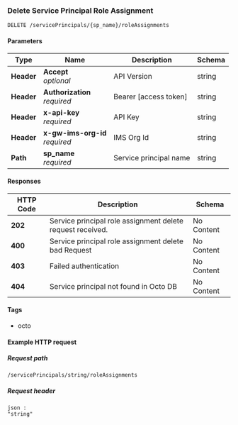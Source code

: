 
<a name="delete_service_principals_role_assignments"></a>
### Delete Service Principal Role Assignment
```
DELETE /servicePrincipals/{sp_name}/roleAssignments
```


#### Parameters

|Type|Name|Description|Schema|
|---|---|---|---|
|**Header**|**Accept**  <br>*optional*|API Version|string|
|**Header**|**Authorization**  <br>*required*|Bearer [access token]|string|
|**Header**|**x-api-key**  <br>*required*|API Key|string|
|**Header**|**x-gw-ims-org-id**  <br>*required*|IMS Org Id|string|
|**Path**|**sp_name**  <br>*required*|Service principal name|string|


#### Responses

|HTTP Code|Description|Schema|
|---|---|---|
|**202**|Service principal role assignment delete request received.|No Content|
|**400**|Service principal role assignment delete bad Request|No Content|
|**403**|Failed authentication|No Content|
|**404**|Service principal not found in Octo DB|No Content|


#### Tags

* octo


#### Example HTTP request

##### Request path
```
/servicePrincipals/string/roleAssignments
```


##### Request header
```
json :
"string"
```



